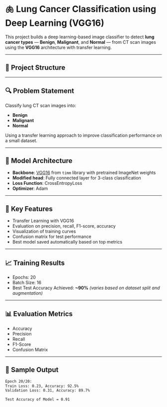 # 🫁 Lung Cancer Classification using Deep Learning (VGG16)

This project builds a deep learning-based image classifier to detect **lung cancer types** — **Benign**, **Malignant**, and **Normal** — from CT scan images using the **VGG16** architecture with transfer learning.

---

## 📂 Project Structure


---

## 🔍 Problem Statement

Classify lung CT scan images into:
- **Benign**
- **Malignant**
- **Normal**

Using a transfer learning approach to improve classification performance on a small dataset.

---

## 🧠 Model Architecture

- **Backbone**: [VGG16](https://arxiv.org/abs/1409.1556) from `timm` library with pretrained ImageNet weights
- **Modified head**: Fully connected layer for 3-class classification
- **Loss Function**: CrossEntropyLoss
- **Optimizer**: Adam

---

## 🔧 Key Features

- Transfer Learning with VGG16
- Evaluation on precision, recall, F1-score, accuracy
- Visualization of training curves
- Confusion matrix for test performance
- Best model saved automatically based on top metrics

---

## 📈 Training Results

- Epochs: 20  
- Batch Size: 16  
- Best Test Accuracy Achieved: **~90%** *(varies based on dataset split and augmentation)*

---

## 📊 Evaluation Metrics

- Accuracy  
- Precision  
- Recall  
- F1-Score  
- Confusion Matrix

---

## 🧪 Sample Output

```bash
Epoch 20/20:
Train Loss: 0.23, Accuracy: 92.5%
Validation Loss: 0.31, Accuracy: 89.7%

Test Accuracy of Model = 0.91
